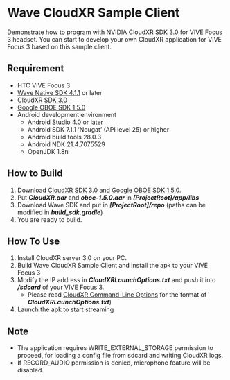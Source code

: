 # Wave CloudXR Sample Client

Demonstrate how to program with NVIDIA CloudXR SDK 3.0 for VIVE Focus 3 headset. You can start to develop your own CloudXR application for VIVE Focus 3 based on this sample client.

## Requirement
- HTC VIVE Focus 3
- [Wave Native SDK 4.1.1](https://developer.vive.com/resources/vive-wave/download/latest/) or later
- [CloudXR SDK 3.0](https://developer.nvidia.com/nvidia-cloudxr-sdk)
- [Google OBOE SDK 1.5.0](https://github.com/google/oboe/releases/tag/1.5.0)
- Android development environment
  - Android Studio 4.0 or later
  - Android SDK 7.1.1 ‘Nougat’ (API level 25) or higher
  - Android build tools 28.0.3
  - Android NDK 21.4.7075529
  - OpenJDK 1.8n   
  
## How to Build
1. Download [CloudXR SDK 3.0](https://developer.nvidia.com/nvidia-cloudxr-sdk) and [Google OBOE SDK 1.5.0](https://github.com/google/oboe/releases/tag/1.5.0).
2. Put ***CloudXR.aar*** and ***oboe-1.5.0.aar*** in ***[ProjectRoot]/app/libs***
3. Download Wave SDK and put in ***[ProjectRoot]/repo*** (paths can be modified in ***build_sdk.gradle***)
4. You are ready to build.

## How To Use
1. Install CloudXR server 3.0 on your PC.
2. Build Wave CloudXR Sample Client and install the apk to your VIVE Focus 3
3. Modify the IP address in ***CloudXRLaunchOptions.txt*** and push it into ***/sdcard*** of your VIVE Focus 3. 
   - Please read [CloudXR Command-Line Options](https://docs.nvidia.com/cloudxr-sdk/usr_guide/cmd_line_options.html#command-line-options) for the format of ***CloudXRLaunchOptions.txt***)
5. Launch the apk to start streaming

## Note
* The application requires WRITE_EXTERNAL_STORAGE permission to proceed, for loading a config file from sdcard and writing CloudXR logs.
* If RECORD_AUDIO permission is denied, microphone feature will be disabled.


